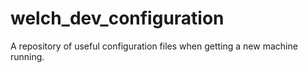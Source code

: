 # welch_dev_configuration

A repository of useful configuration files when getting a new machine running.

